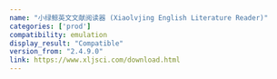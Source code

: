 ```yaml
---
name: "小绿鲸英文文献阅读器 (Xiaolvjing English Literature Reader)"
categories: ['prod']
compatibility: emulation
display_result: "Compatible"
version_from: "2.4.9.0"
link: https://www.xljsci.com/download.html
---
```

